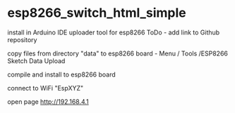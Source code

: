 # esp8266_switch_html_simple

install in Arduino IDE uploader tool for esp8266
   ToDo - add link to Github repository

copy files from directory "data" to esp8266 board - Menu / Tools /ESP8266 Sketch Data Upload

compile and install to esp8266 board

connect to WiFi "EspXYZ"

open page http://192.168.4.1

